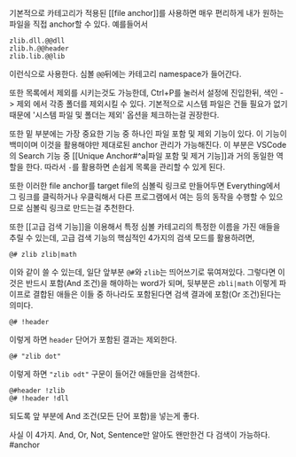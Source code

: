 기본적으로 카테고리가 적용된 [[file anchor]]를 사용하면 매우 편리하게 내가 원하는 파일을 직접 anchor할 수 있다. 
예를들어서 
```
zlib.dll.@@dll
zlib.h.@@header
zlib.lib.@@lib
```
이런식으로 사용한다. 심볼 `@@`뒤에는 카테고리 namespace가 들어간다. 

또한 목록에서 제외를 시키는것도 가능한데, Ctrl+P를 눌러서 설정에 진입한뒤, 색인 -> 제외 에서 각종 폴더를 제외시킬 수 있다. 기본적으로 시스템 파일은 건들 필요가 없기 때문에 '시스템 파일 및 폴더는 제외' 옵션을 체크하는걸 권장한다. 

또한 밑 부분에는 가장 중요한 기능 중 하나인 파일 포함 및 제외 기능이 있다. 이 기능이 백미이며 이것을 활용해야만 제대로된 anchor 관리가 가능해진다. 
이 부분은 VSCode의 Search 기능 중 [[Unique Anchor#^a|파일 포함 및 제거 기능]]과 거의 동일한 역할을 한다. 따라서 `-`를 활용하면 손쉽게 목록을 관리할 수 있게 된다.

또한 이러한 file anchor를 target file의 심볼릭 링크로 만들어두면 Everything에서 그 링크를 클릭하거나 우클릭해서 다른 프로그램에서 여는 등의 동작을 수행할 수 있으므로 심볼릭 링크로 만드는걸 추천한다. 

또한 [[고급 검색 기능]]을 이용해서 특정 심볼 카테고리의 특정한 이름을 가진 애들을 추릴 수 있는데, 
고급 검색 기능의 핵심적인 4가지의 검색 모드를 활용하려면,
```
@# zlib zlib|math 
```
이와 같이 쓸 수 있는데, 일단 앞부분 `@#`와 `zlib`는 띄어쓰기로 묶여져있다. 그렇다면 이것은 반드시 포함(And 조건)을 해야하는 word가 되며, 뒷부분은 `zbli|math` 이렇게 파이프로 결합된 애들은 이들 중 하나라도 포함된다면 검색 결과에 포함(Or 조건)된다는 의미다.

```
@# !header
```
이렇게 하면 `header` 단어가 포함된 결과는 제외한다.

```
@# "zlib dot"
```
이렇게 하면 `"zlib odt"` 구문이 들어간 애들만을 검색한다. 

```
@#header !zlib
@# !header !dll
```

되도록 앞 부분에 And 조건(모든 단어 포함)을 넣는게 좋다. 

사실 이 4가지. And, Or, Not, Sentence만 알아도 왠만한건 다 검색이 가능하다. 
#anchor 